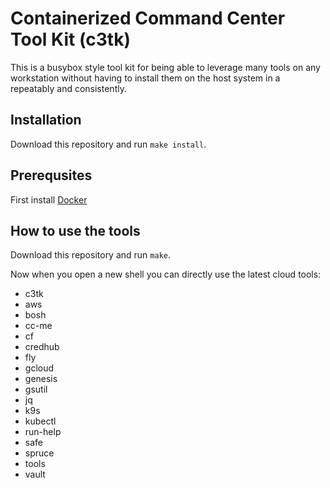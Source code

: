 # Containerized Command Center Tool Kit (c3tk)

This is a busybox style tool kit for being able to leverage many tools on any
workstation without having to install them on the host system in a repeatably
and consistently.

## Installation

Download this repository and run `make install`.

## Prerequsites 

First install [Docker](https://www.docker.com/products/docker-desktop)

## How to use the tools

Download this repository and run `make`.

Now when you open a new shell you can directly use the latest cloud tools:

* c3tk
* aws
* bosh
* cc-me
* cf
* credhub
* fly
* gcloud
* genesis
* gsutil
* jq
* k9s
* kubectl
* run-help
* safe
* spruce
* tools
* vault


